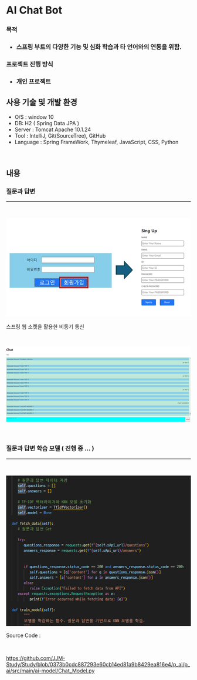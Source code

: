 <h1>AI Chat Bot</h1>

<h3>목적<h3>

 * 스프링 부트의 다양한 기능 및 심화 학습과 타 언어와의 연동을 위함.

<h3>프로젝트 진행 방식<h3>

 * 개인 프로젝트

<h2>사용 기술 및 개발 환경</h2>

 * O/S : window 10
 * DB: H2 ( Spring Data JPA )
 * Server : Tomcat Apache 10.1.24
 * Tool : IntelliJ, Git(SourceTree), GitHub
 * Language : Spring FrameWork, Thymeleaf, JavaScript, CSS, Python

<br>

<h2>내용</h2>

<h3>질문과 답변</h3>
<hr>
<br>

![Image](https://github.com/JJM-Study/jjm/blob/173f10c7a6fb728939400b4f4b8aae500e1f30b8/Repositoiry%20Resources/singup.png)

스프링 웹 소켓을 활용한 비동기 통신

<br>

![Image](https://github.com/JJM-Study/jjm/blob/f27b7357fdbb2b448226866a653d5f43a07059ac/Repositoiry%20Resources/ChatBot/CHAT_Q_and_A_1.png)

<br>

<h3>질문과 답변 학습 모델 ( 진행 중 ... )</h3>
<hr>

<br>

![Image](https://github.com/JJM-Study/jjm/blob/f27b7357fdbb2b448226866a653d5f43a07059ac/Repositoiry%20Resources/ChatBot/AI_Model.png)

Source Code :

<br>

https://github.com/JJM-Study/Study/blob/0373b0cdc887293e60cb14ed81a9b8429ea816e4/p_ai/p_ai/src/main/ai-model/Chat_Model.py

<br>

